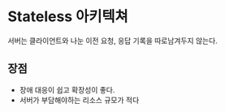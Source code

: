 # Stateless 아키텍쳐
서버는 클라이언트와 나눈 이전 요청, 응답 기록을 따로남겨두지 않는다.

## 장점
- 장애 대응이 쉽고 확장성이 좋다.
- 서버가 부담해야하는 리소스 규모가 적다
